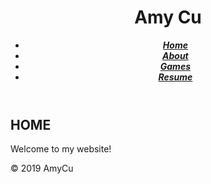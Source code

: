 <!doctype html>
<html>
	<head>
		<title>Amy Cu | Home</title>	
		<link href="main.css" rel="stylesheet" type="text/css"/>
	</head>
		<header>
			<!--<nav>-->
			<h1> Amy Cu </h1>
			<div class="navbar">
				<ul>
					<li>
						<a href="home.html"><strong><em> Home </em></strong></a>
					</li>
					<li>
						<a href="about.html"><strong><em> About </em></strong></a>
					</li>
					<li>
						<a href="games.html"><strong><em> Games </em></strong></a>
					</li>
					<li>
						<a href="resume.html"><strong><em> Resume </em></strong></a>
					</li>
				</ul>
			</div>
			<!--</nav>-->
		</header>
	<body>
	<h2> HOME </h2>
		<p>
			Welcome to my website!
		</p>
		<footer> &copy; 2019 AmyCu </footer>
	</body>
</html>




<!--background-image: url(https://img.freepik.com/free-vector/vibrant-pink-watercolor-painting-background_53876-58930.jpg?size=626&ext=jpg);-->
